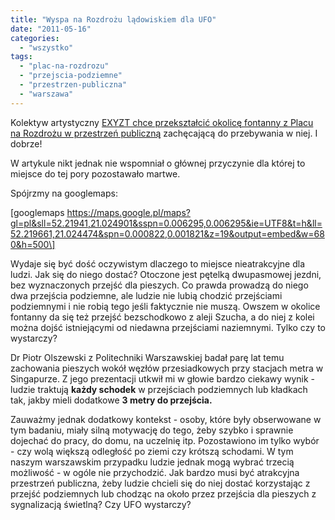 ```yaml
---
title: "Wyspa na Rozdrożu lądowiskiem dla UFO"
date: "2011-05-16"
categories:
  - "wszystko"
tags:
  - "plac-na-rozdrozu"
  - "przejscia-podziemne"
  - "przestrzen-publiczna"
  - "warszawa"
---
```


Kolektyw artystyczny [EXYZT chce przekształcić okolicę fontanny z Placu na Rozdrożu w przestrzeń publiczną](http://warszawa.gazeta.pl/warszawa/1,34862,9608510,Kosmiczny_pomysl__na_placu_Na_Rozdrozu_wyladuje_UFO.html) zachęcającą do przebywania w niej. I dobrze!

W artykule nikt jednak nie wspomniał o głównej przyczynie dla której to miejsce do tej pory pozostawało martwe.

Spójrzmy na googlemaps:

\[googlemaps https://maps.google.pl/maps?gl=pl&sll=52.21941,21.024901&sspn=0.006295,0.006295&ie=UTF8&t=h&ll=52.219661,21.024474&spn=0.000822,0.001821&z=19&output=embed&w=680&h=500\]

Wydaje się być dość oczywistym dlaczego to miejsce nieatrakcyjne dla ludzi. Jak się do niego dostać? Otoczone jest pętelką dwupasmowej jezdni, bez wyznaczonych przejść dla pieszych. Co prawda prowadzą do niego dwa przejścia podziemne, ale ludzie nie lubią chodzić przejściami podziemnymi i nie robią tego jeśli faktycznie nie muszą. Owszem w okolice fontanny da się też przejść bezschodkowo z aleji Szucha, a do niej z kolei można dojść istniejącymi od niedawna przejściami naziemnymi. Tylko czy to wystarczy?

Dr Piotr Olszewski z Politechniki Warszawskiej badał parę lat temu zachowania pieszych wokół węzłów przesiadkowych przy stacjach metra w Singapurze. Z jego prezentacji utkwił mi w głowie bardzo ciekawy wynik - ludzie traktują **każdy schodek** w przejściach podziemnych lub kładkach tak, jakby mieli dodatkowe **3 metry do przejścia.**

Zauważmy jednak dodatkowy kontekst - osoby, które były obserwowane w tym badaniu, miały silną motywację do tego, żeby szybko i sprawnie dojechać do pracy, do domu, na uczelnię itp. Pozostawiono im tylko wybór - czy wolą większą odległość po ziemi czy krótszą schodami. W tym naszym warszawskim przypadku ludzie jednak mogą wybrać trzecią możliwość - w ogóle nie przychodzić. Jak bardzo musi być atrakcyjna przestrzeń publiczna, żeby ludzie chcieli się do niej dostać korzystając z przejść podziemnych lub chodząc na około przez przejścia dla pieszych z sygnalizacją świetlną? Czy UFO wystarczy?
